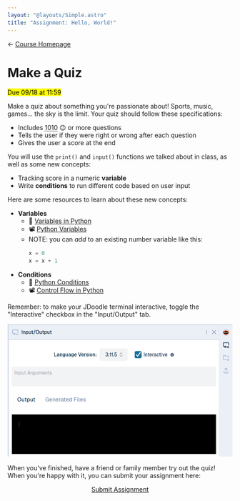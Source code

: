 ```yaml
---
layout: "@layouts/Simple.astro"
title: "Assignment: Hello, World!"
---
```


← [Course Homepage](/2024/fall/computer-science)

# Make a Quiz

<mark>Due 09/18 at 11:59</mark>

Make a quiz about something you're passionate about! Sports, music, games... the sky is the limit. Your quiz should follow these specifications:

- Includes <abbr title="10 in binary">1010</abbr> 😉 or more questions
- Tells the user if they were right or wrong after each question
- Gives the user a score at the end

You will use the `print()` and `input()` functions we talked about in class, as well as some new concepts:

- Tracking score in a numeric **variable**
- Write **conditions** to run different code based on user input

Here are some resources to learn about these new concepts:

- **Variables**
  - 📖 [Variables in Python](https://www.pythontutorial.net/python-basics/python-variables/)
  - 📽️ [Python Variables](https://www.youtube.com/watch?v=Gf9wLsCJDqc)
  - NOTE: you can _add_ to an existing number variable like this:
    ```py
    x = 0
    x = x + 1
    ```
- **Conditions**
  - 📖 [Python Conditions](https://www.w3schools.com/python/python_conditions.asp)
  - 📽️ [Control Flow in Python](https://youtu.be/Zp5MuPOtsSY?si=aan38X8g9lOzrFFl)

<p class="notice">
  Remember: to make your JDoodle terminal interactive, toggle the "Interactive" checkbox in the "Input/Output" tab.

  ![](./interactive-checkbox.png)

</p>

When you've finished, have a friend or family member try out the quiz! When you're happy with it, you can submit your assignment here:

<p style="text-align:center"><a href="https://docs.google.com/forms/d/e/1FAIpQLSdtJ1ThnHvtmuJXIHTh71-ozI0ViKHhVT9aUo2u_EOuPUwR_g/viewform?usp=sf_link" class="button">Submit Assignment</a></p>